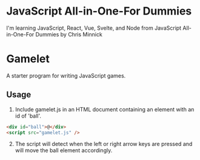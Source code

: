 # JavaScript All-in-One-For Dummies

I'm learning JavaScript, React, Vue, Svelte, and Node
from JavaScript All-in-One-For Dummies by Chris Minnick

# Gamelet

A starter program for writing JavaScript games.

## Usage

1. Include gamelet.js in an HTML document containing an element with an id of 'ball'.

```html
<div id="ball">@</div>
<script src="gamelet.js" />
```

2. The script will detect when the left or right arrow
   keys are pressed and will move the ball element
   accordingly.
